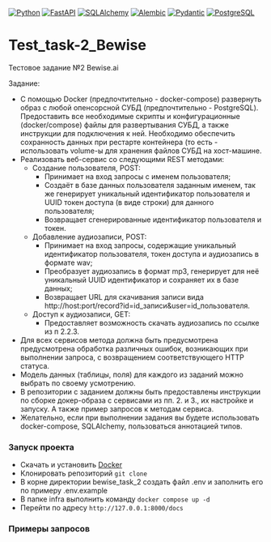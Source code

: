 [![Python](https://img.shields.io/badge/-Python-464646?style=flat&logo=Python&logoColor=ffffff&color=043A6B)](https://www.python.org/)
[![FastAPI](https://img.shields.io/badge/-FastAPI-464646?style=flat&logo=FastAPI&logoColor=ffffff&color=043A6B)](https://fastapi.tiangolo.com/)
[![SQLAlchemy](https://img.shields.io/badge/-SQLAlchemy-464646?style=flat&logo=SQLAlchemy&logoColor=ffffff&color=043A6B)](https://pypi.org/project/SQLAlchemy/)
[![Alembic](https://img.shields.io/badge/-Alembic-464646?style=flat&logo=Alembic&logoColor=ffffff&color=043A6B)](https://pypi.org/project/alembic/)
[![Pydantic](https://img.shields.io/badge/-Pydantic-464646?style=flat&logo=Pydantic&logoColor=ffffff&color=043A6B)](https://pypi.org/project/pydantic/)
[![PostgreSQL](https://img.shields.io/badge/-PostgreSQL-464646?style=flat&logo=Pydantic&logoColor=ffffff&color=043A6B)](https://www.postgresql.org/)
# Test_task-2_Bewise
Тестовое задание №2 Bewise.ai

Задание:
 - С помощью Docker (предпочтительно - docker-compose) развернуть образ с любой опенсорсной СУБД (предпочтительно - PostgreSQL). Предоставить все необходимые скрипты и конфигурационные (docker/compose) файлы для развертывания СУБД, а также инструкции для подключения к ней. Необходимо обеспечить сохранность данных при рестарте контейнера (то есть - использовать volume-ы для хранения файлов СУБД на хост-машине.
 - Реализовать веб-сервис со следующими REST методами:
    - Создание пользователя, POST:
      - Принимает на вход запросы с именем пользователя;
      - Создаёт в базе данных пользователя заданным именем, так же генерирует уникальный идентификатор пользователя и UUID токен доступа (в виде строки) для данного пользователя;
      - Возвращает сгенерированные идентификатор пользователя и токен.
    - Добавление аудиозаписи, POST:
      - Принимает на вход запросы, содержащие уникальный идентификатор пользователя, токен доступа и аудиозапись в формате wav;
      - Преобразует аудиозапись в формат mp3, генерирует для неё уникальный UUID идентификатор и сохраняет их в базе данных;
      - Возвращает URL для скачивания записи вида http://host:port/record?id=id_записи&user=id_пользователя.
    - Доступ к аудиозаписи, GET:
      - Предоставляет возможность скачать аудиозапись по ссылке из п 2.2.3.
 - Для всех сервисов метода должна быть предусмотрена предусмотрена обработка различных ошибок, возникающих при выполнении запроса, с возвращением соответствующего HTTP статуса.
 - Модель данных (таблицы, поля) для каждого из заданий можно выбрать по своему усмотрению.
 - В репозитории с заданием должны быть предоставлены инструкции по сборке докер-образа с сервисами из пп. 2. и 3., их настройке и запуску. А также пример запросов к методам сервиса.
 - Желательно, если при выполнении задания вы будете использовать docker-compose, SQLAlchemy,  пользоваться аннотацией типов.  

### Запуск проекта
- Скачать и установить [Docker](https://docs.docker.com/get-docker/)
- Клонировать репозиторий ```git clone ``` 
- В корне директории bewise_task_2 создать файл .env и заполнить его по примеру .env.example
- В папке infra выполнить команду ```docker compose up -d```
- Перейти по адресу ```http://127.0.0.1:8000/docs```  

### Примеры запросов




